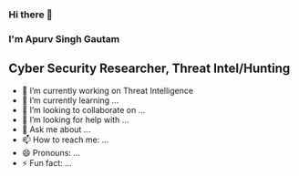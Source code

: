 ### Hi there 👋

### I'm Apurv Singh Gautam

## Cyber Security Researcher, Threat Intel/Hunting

- 🔭 I’m currently working on Threat Intelligence
- 🌱 I’m currently learning ...
- 👯 I’m looking to collaborate on ...
- 🤔 I’m looking for help with ...
- 💬 Ask me about ...
- 📫 How to reach me: ...
- 😄 Pronouns: ...
- ⚡ Fun fact: ...

